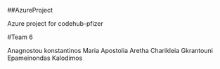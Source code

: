 ##AzureProject

Azure project for codehub-pfizer

#Team 6

Anagnostou konstantinos
Maria Apostolia Aretha
Charikleia Gkrantouni
Epameinondas Kalodimos

